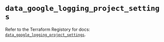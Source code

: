 # `data_google_logging_project_settings`

Refer to the Terraform Registory for docs: [`data_google_logging_project_settings`](https://registry.terraform.io/providers/hashicorp/google-beta/5.9.0/docs/data-sources/google_logging_project_settings).
